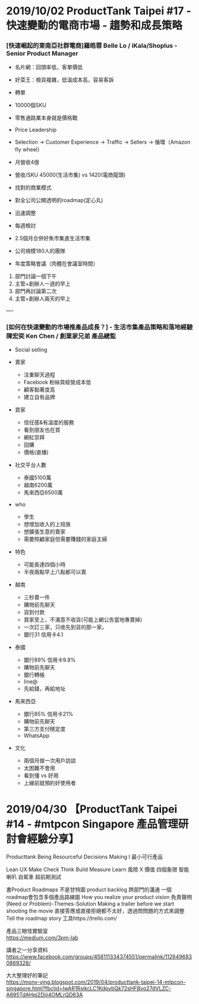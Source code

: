 # 2019/10/02 ProductTank Taipei #17 - 快速變動的電商市場 - 趨勢和成長策略
### [快速崛起的東南亞社群電商]羅皓蓉 Belle Lo / iKala/Shoplus - Senior Product Manager

- 名片網：回頭率低，客單價低
- 好菜王：檢貨複雜，低溫成本高，容易客訴

- 轉單
- 10000個SKU

- 零售通路業本身就是價格戰
- Price Leadership

- Selection -> Customer Experience -> Traffic -> Sellers -> 循環（Amazon fly wheel）

- 月營收4億
- 營收/SKU 45000(生活市集) vs 1420(電商龍頭)

- 找對的商業模式

- 對全公司公開透明的roadmap(定心丸)

- 迅速調整
- 每週檢討
- 2.5個月合併好魚市集進生活市集

- 公司規模180人的團隊
- 年度策略會議（肉體在會議室時間）
1. 部門討論一個下午
2. 主管+創辦人一週的早上
3. 部門再討論第二次
4. 主管+創辦人兩天的早上

—-


### [如何在快速變動的市場推產品成長？] - 生活市集產品策略和落地經驗 陳宏奕 Ken Chen / 創業家兄弟 產品總監
- Social selling 

- 賣家
    - 注重聊天過程
    - Facebook 粉絲頁經營成本低
    - 顧客黏著度高
    - 建立自有品牌

- 買家
    - 信任感&有溫度的服務
    - 看到朋友也在買
    - 網紅崇拜
    - 回購
    - 價格(直播)

- 社交平台人數
    - 泰國5100萬
    - 越南6200萬
    - 馬來西亞6500萬

- who
    - 學生
    - 想增加收入的上班族
    - 想擴張生意的賣家
    - 需要照顧家庭但需要賺錢的家庭主婦

- 特色
    - 可能長達四個小時
    - 半夜兩點早上八點都可以賣


- 越南
    - 三秒賣一件
    - 購物前先聊天
    - 貨到付款
    - 買家至上，不滿意不收貨(可能上網公告當地專賣掉)
    - 一次訂三家，只收先到貨的那一家。
    - 銀行31 信用卡4.1


- 泰國
    - 銀行89% 信用卡9.8%
    - 購物前先聊天
    - 銀行轉帳
    - line@
    - 先給錢，再給地址

- 馬來西亞
    - 銀行85% 信用卡21%
    - 購物前先聊天
    - 第三方支付穩定度
    - WhatsApp 

- 文化
    - 兩個月做一次用戶訪談
    - 太困難不會用
    - 看到懂 vs 好用
    - 上線前就預約好使用者
# 2019/04/30  【ProductTank Taipei #14 - #mtpcon Singapore 產品管理研討會經驗分享】

Producttank
Being Resourceful 
Decisions Making I
最小可行產品


Lean UX
Make Check Think
Build Measure Learn
風險 X 價值 四個象限
智能喇叭 自駕車 超前期測試


書Product Roadmaps
不是甘特圖
product backlog 
跨部門的溝通
一個roadmap會包含多個產品路線圖
How you realize your product vision
免責聲明
(Need or Problem)-Themes-Solution 
Making a trailer before we start shooting the movie
直接答應或直接拒絕都不太好，透過問問題的方式來調整
Tell the roadmap story
工具https://trello.com/

產品三眼怪實驗室  
https://medium.com/3pm-lab

講者之一分享資料
https://www.facebook.com/groups/458111334374551/permalink/1126496830869328/

大大整理好的筆記  
https://mony-ying.blogspot.com/2019/04/producttank-taipei-14-mtpcon-singapore.html?fbclid=IwAR1RsikcLC1KdpybQk72sHFBvo27dVLZC-A695TdAHpj2Djii4OMLrQD63A
